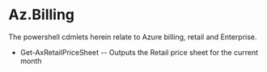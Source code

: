 # Az.Billing

The powershell cdmlets herein relate to Azure billing, retail and Enterprise.

* Get-AxRetailPriceSheet -- Outputs the Retail price sheet for the current month

